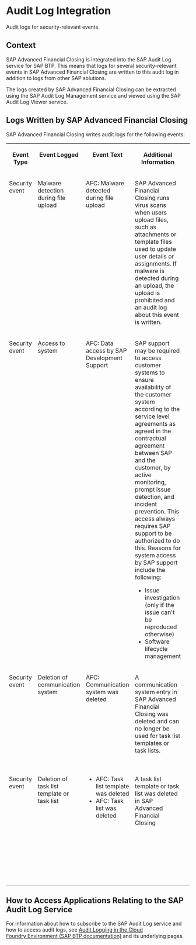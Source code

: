 <!-- loio5839c73985d34eaaa21413ab92846b6e -->

# Audit Log Integration

Audit logs for security-relevant events.



<a name="loio5839c73985d34eaaa21413ab92846b6e__section_e2k_1jg_f1c"/>

## Context

SAP Advanced Financial Closing is integrated into the SAP Audit Log service for SAP BTP. This means that logs for several security-relevant events in SAP Advanced Financial Closing are written to this audit log in addition to logs from other SAP solutions.

The logs created by SAP Advanced Financial Closing can be extracted using the SAP Audit Log Management service and viewed using the SAP Audit Log Viewer service.



<a name="loio5839c73985d34eaaa21413ab92846b6e__section_kvv_wkg_f1c"/>

## Logs Written by SAP Advanced Financial Closing

SAP Advanced Financial Closing writes audit logs for the following events:


<table>
<tr>
<th valign="top">

Event Type

</th>
<th valign="top">

Event Logged

</th>
<th valign="top">

Event Text

</th>
<th valign="top">

Additional Information

</th>
<th valign="top">

Information Included

</th>
</tr>
<tr>
<td valign="top">

Security event

</td>
<td valign="top">

Malware detection during file upload

</td>
<td valign="top">

AFC: Malware detected during file upload

</td>
<td valign="top">

SAP Advanced Financial Closing runs virus scans when users upload files, such as attachments or template files used to update user details or assignments. If malware is detected during an upload, the upload is prohibited and an audit log about this event is written.

</td>
<td valign="top">

-   Malware scan result
-   File name
-   MIME type of file



</td>
</tr>
<tr>
<td valign="top">

Security event

</td>
<td valign="top">

Access to system

</td>
<td valign="top">

AFC: Data access by SAP Development Support

</td>
<td valign="top">

SAP support may be required to access customer systems to ensure availability of the customer system according to the service level agreements as agreed in the contractual agreement between SAP and the customer, by active monitoring, prompt issue detection, and incident prevention. This access always requires SAP support to be authorized to do this. Reasons for system access by SAP support include the following:

-   Issue investigation \(only if the issue can't be reproduced otherwise\)
-   Software lifecycle management



</td>
<td valign="top">

-   Description and purpose of the query
-   SQL query
-   User



</td>
</tr>
<tr>
<td valign="top">

Security event

</td>
<td valign="top">

Deletion of communication system

</td>
<td valign="top">

AFC: Communication system was deleted

</td>
<td valign="top">

A communication system entry in SAP Advanced Financial Closing was deleted and can no longer be used for task list templates or task lists.

</td>
<td valign="top">

-   Communication system ID
-   Communication system name
-   Destination configuration name
-   Value of *Is Production System* indicator
-   URL



</td>
</tr>
<tr>
<td valign="top">

Security event

</td>
<td valign="top">

Deletion of task list template or task list

</td>
<td valign="top">

-   AFC: Task list template was deleted
-   AFC: Task list was deleted



</td>
<td valign="top">

A task list template or task list was deleted in SAP Advanced Financial Closing

</td>
<td valign="top">

-   Task list description
-   List of communication systems in the closing structure \(task lists only\)
-   Date and time of deletion
-   User who has deleted the task list or template



</td>
</tr>
</table>



<a name="loio5839c73985d34eaaa21413ab92846b6e__section_ffn_5f3_f1c"/>

## How to Access Applications Relating to the SAP Audit Log Service

For information about how to subscribe to the SAP Audit Log service and how to access audit logs, see [Audit Logging in the Cloud Foundry Environment \(SAP BTP documentation\)](https://help.sap.com/docs/btp/sap-business-technology-platform/audit-logging-in-cloud-foundry-environment?locale=en-US) and its underlying pages.


